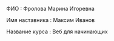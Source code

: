 ФИО : Фролова Марина Игоревна

Имя наставника : Максим Иванов
	
Название курса : Веб для начинающих
